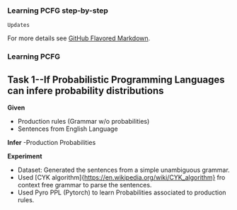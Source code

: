 ### Learning PCFG step-by-step
```
Updates
```

For more details see [GitHub Flavored Markdown](https://guides.github.com/features/mastering-markdown/).

### Learning PCFG

## Task 1--If Probabilistic Programming Languages can infere probability distributions
**Given**
- Production rules (Grammar w/o probabilities)
- Sentences from English Language

**Infer**
-Production Probabilities

**Experiment**
- Dataset: Generated the sentences from a simple unambiguous grammar. 
- Used [CYK algorithm]{https://en.wikipedia.org/wiki/CYK_algorithm} fro context free grammar to parse the sentences.
- Used Pyro PPL (Pytorch) to learn Probabilities associated to production rules.
